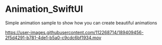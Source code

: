 # Animation_SwiftUI
Simple animation sample to show how you can create beautiful animations


https://user-images.githubusercontent.com/112268714/189409456-2f5d4291-b781-4de1-b5a0-c9cdc6bf1934.mov

